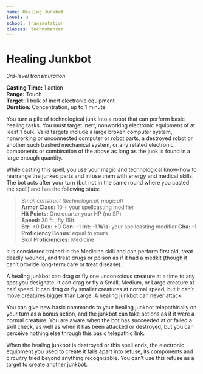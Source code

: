 ```yaml
---
name: Healing Junkbot
level: 3
school: transmutation
classes: technomancer
---
```


# Healing Junkbot

_3rd-level transmutation_

**Casting Time:** 1 action    
**Range:** Touch    
**Target:** 1 bulk of inert electronic equipment    
**Duration:** Concentration, up to 1 minute

You turn a pile of technological junk into a robot that can perform basic healing tasks. You must target inert, nonworking electronic equipment of at least 1 bulk. Valid targets include a large broken computer system, nonworking or unconnected computer or robot parts, a destroyed robot or another such trashed mechanical system, or any related electronic components or combination of the above as long as the junk is found in a large enough quantity.

While casting this spell, you use your magic and technological know-how to rearrange the junked parts and infuse them with energy and medical skills. The bot acts after your turn (but not in the same round where you casted the spell) and has the following stats:

> _Small construct (technological, magical)_    
**Armor Class:** 10 + your spellcasting modifier    
**Hit Points:** One quarter your HP (no SP)    
**Speed:** 30 ft., fly 15ft.    
**Str:** +0
**Dex:** +0
**Con:** -1
**Int:** -1
**Wis:** your spellcasting modifier
**Cha:** -1    
**Proficiency Bonus:** equal to yours    
**Skill Proficiencies:** Medicine

It is considered trained in the Medicine skill and can perform first aid, treat deadly wounds, and treat drugs or poison as if it had a medkit (though it can’t provide long-term care or treat disease). 

A healing junkbot can drag or fly one unconscious creature at a time to any spot you designate. It can drag or fly a Small, Medium, or Large creature at half speed. It can drag or fly smaller creatures at normal speed, but it can’t move creatures bigger than Large. A healing junkbot can never attack. 

You can give new basic commands to your healing junkbot telepathically on your turn as a bonus action, and the junkbot can take actions as if it were a normal creature. You are aware when the bot has succeeded at or failed a skill check, as well as when it has been attacked or destroyed, but you can perceive nothing else through this basic telepathic link.

When the healing junkbot is destroyed or this spell ends, the electronic equipment you used to create it falls apart into refuse, its components and circuitry fried beyond anything recognizable. You can’t use this refuse as a target to create another junkbot.

